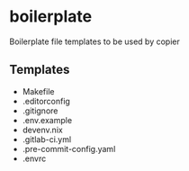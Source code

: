 # boilerplate
Boilerplate file templates to be used by copier


## Templates

- Makefile
- .editorconfig
- .gitignore
- .env.example
- devenv.nix
- .gitlab-ci.yml
- .pre-commit-config.yaml
- .envrc